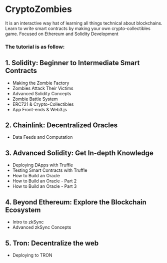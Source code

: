 <h1> CryptoZombies </h1>

<p>It is an interactive way hat of learning all things technical about blockchains. Learn to write smart contracts by making your own crypto-collectibles game. Focused on Ethereum and Solidity Development</p>

<h3>The tutorial is as follow: </h3>

## 1. Solidity: Beginner to Intermediate Smart Contracts

* Making the Zombie Factory
* Zombies Attack Their Victims
* Advanced Solidity Concepts
* Zombie Battle System
* ERC721 & Crypto-Collectibles
* App Front-ends & Web3.js

## 2. Chainlink: Decentralized Oracles

* Data Feeds and Computation

## 3. Advanced Solidity: Get In-depth Knowledge

* Deploying DApps with Truffle
* Testing Smart Contracts with Truffle
* How to Build an Oracle
* How to Build an Oracle - Part 2
* How to Build an Oracle - Part 3

## 4. Beyond Ethereum: Explore the Blockchain Ecosystem

* Intro to zkSync
* Advanced zkSync Concepts

## 5. Tron: Decentralize the web

* Deploying to TRON
